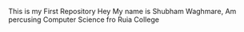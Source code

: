 This is my First Repository
Hey My name is Shubham Waghmare,
Am percusing Computer Science fro Ruia College

